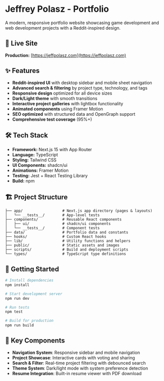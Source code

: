 # Jeffrey Polasz - Portfolio

A modern, responsive portfolio website showcasing game development and web development projects with a Reddit-inspired design.

## 🚀 Live Site

**Production:** [https://jeffpolasz.com](https://jeffpolasz.com)

## ✨ Features

- **Reddit-inspired UI** with desktop sidebar and mobile sheet navigation
- **Advanced search & filtering** by project type, technology, and tags
- **Responsive design** optimized for all device sizes
- **Dark/Light theme** with smooth transitions
- **Interactive project galleries** with lightbox functionality
- **Animated components** using Framer Motion
- **SEO optimized** with structured data and OpenGraph support
- **Comprehensive test coverage** (95%+)

## 🛠️ Tech Stack

- **Framework:** Next.js 15 with App Router
- **Language:** TypeScript
- **Styling:** Tailwind CSS
- **UI Components:** shadcn/ui
- **Animations:** Framer Motion
- **Testing:** Jest + React Testing Library
- **Build:** npm

## 🏗️ Project Structure

```
├── app/                  # Next.js app directory (pages & layouts)
│   └── __tests__/        # App-level tests
├── components/           # Reusable React components
│   ├── ui/               # shadcn/ui components
│   └── __tests__/        # Component tests
├── data/                 # Portfolio data and constants
├── hooks/                # Custom React hooks
├── lib/                  # Utility functions and helpers
├── public/               # Static assets and images
├── scripts/              # Build and deployment scripts
└── types/                # TypeScript type definitions
```

## 🚀 Getting Started

```bash
# Install dependencies
npm install

# Start development server
npm run dev

# Run tests
npm test

# Build for production
npm run build
```

## 📱 Key Components

- **Navigation System**: Responsive sidebar and mobile navigation
- **Project Showcase**: Interactive cards with voting and sharing
- **Search & Filter**: Real-time project filtering with debounced search
- **Theme System**: Dark/light mode with system preference detection
- **Resume Integration**: Built-in resume viewer with PDF download
